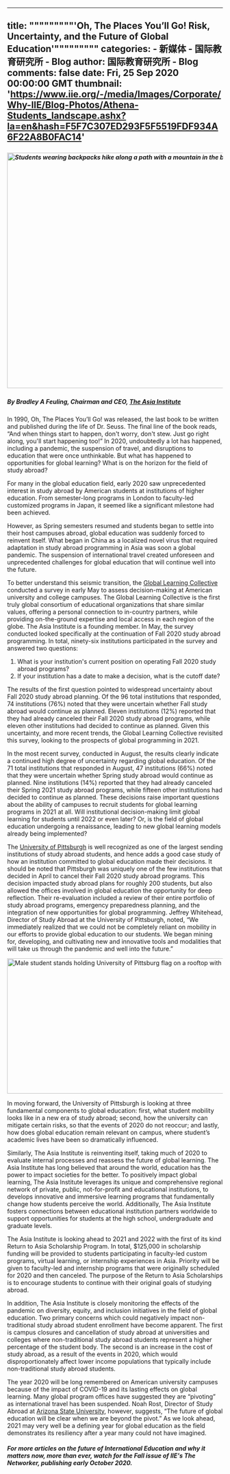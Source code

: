 
---
title: """""""""'Oh, The Places You’ll Go! Risk, Uncertainty, and the Future of Global Education'"""""""""
categories: 
    - 新媒体
    - 国际教育研究所 - Blog
author: 国际教育研究所 - Blog
comments: false
date: Fri, 25 Sep 2020 00:00:00 GMT
thumbnail: 'https://www.iie.org/-/media/Images/Corporate/Why-IIE/Blog-Photos/Athena-Students_landscape.ashx?la=en&hash=F5F7C307ED293F5F5519FDF934A6F22A8B0FAC14'
---

<div>   
<p> </p>
<h5></h5>
<h5><img alt="Students wearing backpacks hike along a path with a mountain in the background." src="https://www.iie.org/-/media/Images/Corporate/Why-IIE/Blog-Photos/Athena-Students_landscape.ashx?la=en&hash=F5F7C307ED293F5F5519FDF934A6F22A8B0FAC14" width="751" height="550" referrerpolicy="no-referrer"></h5>
<h5>By Bradley A Feuling, Chairman and CEO, <a href="https://asiainstitute.org/" target="_blank">The Asia Institute </a></h5>
<p>In 1990, Oh, The Places You’ll Go! was released, the last book to be written and published during the life of Dr. Seuss. The final line of the book reads, “And when things start to happen, don't worry, don't stew. Just go right along, you'll start happening too!” In 2020, undoubtedly a lot has happened, including a pandemic, the suspension of travel, and disruptions to education that were once unthinkable. But what has happened to opportunities for global learning? What is on the horizon for the field of study abroad?</p>
<p>For many in the global education field, early 2020 saw unprecedented interest in study abroad by American students at institutions of higher education. From semester-long programs in London to faculty-led customized programs in Japan, it seemed like a significant milestone had been achieved.</p>
<p>However, as Spring semesters resumed and students began to settle into their host campuses abroad, global education was suddenly forced to reinvent itself. What began in China as a localized novel virus that required adaptation in study abroad programming in Asia was soon a global pandemic. The suspension of international travel created unforeseen and unprecedented challenges for global education that will continue well into the future.</p>
<p>To better understand this seismic transition, the <a href="https://glcollective.org/" target="_blank">Global Learning Collective</a> conducted a survey in early May to assess decision-making at American university and college campuses. The Global Learning Collective is the first truly global consortium of educational organizations that share similar values, offering a personal connection to in-country partners, while providing on-the-ground expertise and local access in each region of the globe. The Asia Institute is a founding member. In May, the survey conducted looked specifically at the continuation of Fall 2020 study abroad programming. In total, ninety-six institutions participated in the survey and answered two questions:</p>
<ol>
    <li>What is your institution's current position on operating Fall 2020 study abroad programs?</li>
    <li>If your institution has a date to make a decision, what is the cutoff date?</li>
</ol>
<p>The results of the first question pointed to widespread uncertainty about Fall 2020 study abroad planning. Of the 96 total institutions that responded, 74 institutions (76%) noted that they were uncertain whether Fall study abroad would continue as planned. Eleven institutions (12%) reported that they had already canceled their Fall 2020 study abroad programs, while eleven other institutions had decided to continue as planned. Given this uncertainty, and more recent trends, the Global Learning Collective revisited this survey, looking to the prospects of global programming in 2021.</p>
<p>In the most recent survey, conducted in August, the results clearly indicate a continued high degree of uncertainty regarding global education. Of the 71 total institutions that responded in August, 47 institutions (66%) noted that they were uncertain whether Spring study abroad would continue as planned. Nine institutions (14%) reported that they had already canceled their Spring 2021 study abroad programs, while fifteen other institutions had decided to continue as planned. These decisions raise important questions about the ability of campuses to recruit students for global learning programs in 2021 at all. Will institutional decision-making limit global learning for students until 2022 or even later? Or, is the field of global education undergoing a renaissance, leading to new global learning models already being implemented?</p>
<p>The <a href="https://www.iie.org/en/Learn/Blog/2020/09/University%20of%20Pittsburgh" target="_blank">University of Pittsburgh</a> is well recognized as one of the largest sending institutions of study abroad students, and hence adds a good case study of how an institution committed to global education made their decisions. It should be noted that Pittsburgh was uniquely one of the few institutions that decided in April to cancel their Fall 2020 study abroad programs. This decision impacted study abroad plans for roughly 200 students, but also allowed the offices involved in global education the opportunity for deep reflection. Their re-evaluation included a review of their entire portfolio of study abroad programs, emergency preparedness planning, and the integration of new opportunities for global programming. Jeffrey Whitehead, Director of Study Abroad at the University of Pittsburgh, noted, “We immediately realized that we could not be completely reliant on mobility in our efforts to provide global education to our students. We began mining for, developing, and cultivating new and innovative tools and modalities that will take us through the pandemic and well into the future.”</p>
<p><img alt="Male student stands holding University of Pittsburg flag on a rooftop with mountains in the background." src="https://www.iie.org/-/media/Images/Corporate/Why-IIE/Blog-Photos/Pitt-message.ashx?h=316&w=751&la=en&hash=0AB47D34EB77374CA3EAD74D4EC5842FF5752CB2" width="751" height="316" referrerpolicy="no-referrer"></p>
<p>In moving forward, the University of Pittsburgh is looking at three fundamental components to global education: first, what student mobility looks like in a new era of study abroad; second, how the university can mitigate certain risks, so that the events of 2020 do not reoccur; and lastly, how does global education remain relevant on campus, where student’s academic lives have been so dramatically influenced.</p>
<p>Similarly, The Asia Institute is reinventing itself, taking much of 2020 to evaluate internal processes and reassess the future of global learning. The Asia Institute has long believed that around the world, education has the power to impact societies for the better. To positively impact global learning, The Asia Institute leverages its unique and comprehensive regional network of private, public, not-for-profit and educational institutions, to develops innovative and immersive learning programs that fundamentally change how students perceive the world. Additionally, The Asia Institute fosters connections between educational institution partners worldwide to support opportunities for students at the high school, undergraduate and graduate levels.</p>
<p>The Asia Institute is looking ahead to 2021 and 2022 with the first of its kind Return to Asia Scholarship Program. In total, $125,000 in scholarship funding will be provided to students participating in faculty-led custom programs, virtual learning, or internship experiences in Asia. Priority will be given to faculty-led and internship programs that were originally scheduled for 2020 and then canceled. The purpose of the Return to Asia Scholarships is to encourage students to continue with their original goals of studying abroad.</p>
<p>In addition, The Asia Institute is closely monitoring the effects of the pandemic on diversity, equity, and inclusion initiatives in the field of global education. Two primary concerns which could negatively impact non-traditional study abroad student enrollment have become apparent. The first is campus closures and cancellation of study abroad at universities and colleges where non-traditional study abroad students represent a higher percentage of the student body. The second is an increase in the cost of study abroad, as a result of the events in 2020, which would disproportionately affect lower income populations that typically include non-traditional study abroad students.</p>
<p>The year 2020 will be long remembered on American university campuses because of the impact of COVID-19 and its lasting effects on global learning. Many global program offices have suggested they are “pivoting” as international travel has been suspended. Noah Rost, Director of Study Abroad at <a href="https://www.asu.edu/" target="_blank">Arizona State University</a>, however, suggests, “The future of global education will be clear when we are beyond the pivot.” As we look ahead, 2021 may very well be a defining year for global education as the field demonstrates its resiliency after a year many could not have imagined.</p>
<h5>For more articles on the future of International Education and why it matters now, more than ever, watch for the Fall issue of IIE's <em>The Networker,</em> publishing early October 2020.</h5>
                


              
</div>
            